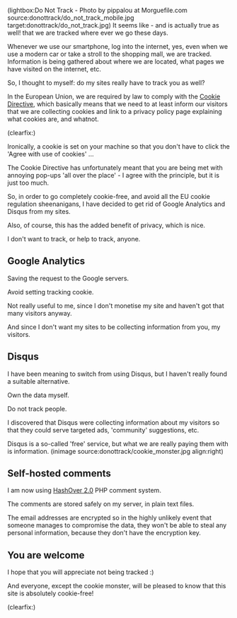<!--
Title: Good-bye Disqus and Google Analytics
Author: Jacob Moen
Date: 2016/12/23 11:53
Datetime: 2016-12-23
Description: For privacy and security reasons I removed Google Analytics tracking and Disqus from my sites 
View: post
ogimage: donottrack/do_not_track_mobile.jpg
thumb: donottrack/do_not_track_custom.jpg
Keywords: privacy, disqus, google analytics, analytics, google, security
Tags: privacy
blogpost: true
published: false
-->
(lightbox:Do Not Track - Photo by pippalou at Morguefile.com  source:donottrack/do_not_track_mobile.jpg target:donottrack/do_not_track.jpg)
It seems like - and is actually true as well! that we are tracked where ever we go these days.

Whenever we use our smartphone, log into the internet, yes, even when we use a modern car or take a stroll to the shopping mall, we are tracked. Information is being gathered about where we are located, what pages we have visited on the internet, etc.

So, I thought to myself: do my sites really have to track you as well?

In the European Union, we are required by law to comply with the [Cookie Directive](http://ec.europa.eu/ipg/basics/legal/cookies/index_en.htm), which basically means that we need to at least inform our visitors that we are collecting cookies and link to a privacy policy page explaining what cookies are, and whatnot.

(clearfix:)

Ironically, a cookie is set on your machine so that you don't have to click the 'Agree with use of cookies' ...

The Cookie Directive has unfortunately meant that you are being met with annoying pop-ups 'all over the place' - I agree with the principle, but it is just too much.

So, in order to go completely cookie-free, and avoid all the EU cookie regulation sheenanigans, I have decided to get rid of Google Analytics and Disqus from my sites.

Also, of course, this has the added benefit of privacy, which is nice.

I don't want to track, or help to track, anyone.

## Google Analytics ##
Saving the request to the Google servers.

Avoid setting tracking cookie.

Not really useful to me, since I don't monetise my site and haven't got that many visitors anyway.

And since I don't want my sites to be collecting information from you, my visitors.

## Disqus ##
I have been meaning to switch from using Disqus, but I haven't really found a suitable alternative.

Own the data myself.

Do not track people.

I discovered that Disqus were collecting information about my visitors so that they could serve targeted ads, 'community' suggestions, etc.

Disqus is a so-called 'free' service, but what we are really paying them with is information.
(inimage source:donottrack/cookie_monster.jpg align:right)
## Self-hosted comments ##
I am now using [HashOver 2.0](https://github.com/jacobwb/hashover-next) PHP comment system.

The comments are stored safely on my server, in plain text files.

The email addresses are encrypted so in the highly unlikely event that someone manages to compromise the data, they won't be able to steal any personal information, because they don't have the encryption key.

## You are welcome ##

I hope that you will appreciate not being tracked :)

And everyone, except the cookie monster, will be pleased to know that this site is absolutely cookie-free!

(clearfix:)
